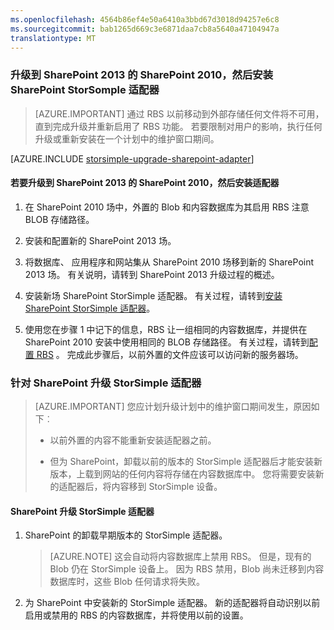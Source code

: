 ```yaml
---
ms.openlocfilehash: 4564b86ef4e50a6410a3bbd67d3018d94257e6c8
ms.sourcegitcommit: bab1265d669c3e6871daa7cb8a5640a47104947a
translationtype: MT
---
```

<properties 
   pageTitle="StorSimple 适配器升级为 SharePoint |Microsoft Azure"
   description="介绍如何升级 SharePoint，然后安装 SharePoint StorSimple 适配器的新版本。"
   services="storsimple"
   documentationCenter="NA"
   authors="SharS"
   manager="carolz"
   editor="" />
<tags 
   ms.service="storsimple"
   ms.devlang="NA"
   ms.topic="article"
   ms.tgt_pltfrm="NA"
   ms.workload="TBD"
   ms.date="07/13/2015"
   ms.author="v-sharos" />

### 升级到 SharePoint 2013 的 SharePoint 2010，然后安装 SharePoint StorSomple 适配器

>[AZURE.IMPORTANT] 通过 RBS 以前移动到外部存储任何文件将不可用，直到完成升级并重新启用了 RBS 功能。 若要限制对用户的影响，执行任何升级或重新安装在一个计划中的维护窗口期间。

[AZURE.INCLUDE [storsimple-upgrade-sharepoint-adapter](../../includes/storsimple-upgrade-sharepoint-adapter.md)]
 
#### 若要升级到 SharePoint 2013 的 SharePoint 2010，然后安装适配器

1. 在 SharePoint 2010 场中，外置的 Blob 和内容数据库为其启用 RBS 注意 BLOB 存储路径。 

2. 安装和配置新的 SharePoint 2013 场。 

3. 将数据库、 应用程序和网站集从 SharePoint 2010 场移到新的 SharePoint 2013 场。 有关说明，请转到 SharePoint 2013 升级过程的概述。

4. 安装新场 SharePoint StorSimple 适配器。 有关过程，请转到[安装 SharePoint StorSimple 适配器](#install-the-storsimple-adapter-for-sharepoint)。

5. 使用您在步骤 1 中记下的信息，RBS 让一组相同的内容数据库，并提供在 SharePoint 2010 安装中使用相同的 BLOB 存储路径。 有关过程，请转到[配置 RBS](#configure-rbs) 。 完成此步骤后，以前外置的文件应该可以访问新的服务器场。 

### 针对 SharePoint 升级 StorSimple 适配器

>[AZURE.IMPORTANT] 您应计划升级计划中的维护窗口期间发生，原因如下︰
>
>- 以前外置的内容不能重新安装适配器之前。
>
>- 但为 SharePoint，卸载以前的版本的 StorSimple 适配器后才能安装新版本，上载到网站的任何内容将存储在内容数据库中。 您将需要安装新的适配器后，将内容移到 StorSimple 设备。 


#### SharePoint 升级 StorSimple 适配器 

1. SharePoint 的卸载早期版本的 StorSimple 适配器。

    >[AZURE.NOTE] 这会自动将内容数据库上禁用 RBS。 但是，现有的 Blob 仍在 StorSimple 设备上。 因为 RBS 禁用，Blob 尚未迁移到内容数据库时，这些 Blob 任何请求将失败。 
 
2. 为 SharePoint 中安装新的 StorSimple 适配器。 新的适配器将自动识别以前启用或禁用的 RBS 的内容数据库，并将使用以前的设置。
